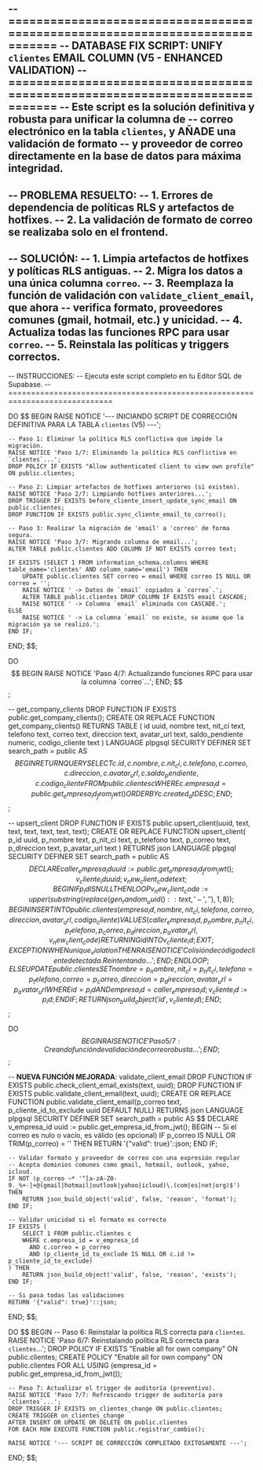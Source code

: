 -- =============================================================================
-- DATABASE FIX SCRIPT: UNIFY `clientes` EMAIL COLUMN (V5 - ENHANCED VALIDATION)
-- =============================================================================
-- Este script es la solución definitiva y robusta para unificar la columna de
-- correo electrónico en la tabla `clientes`, y AÑADE una validación de formato
-- y proveedor de correo directamente en la base de datos para máxima integridad.
--
-- PROBLEMA RESUELTO:
-- 1. Errores de dependencia de políticas RLS y artefactos de hotfixes.
-- 2. La validación de formato de correo se realizaba solo en el frontend.
--
-- SOLUCIÓN:
-- 1. Limpia artefactos de hotfixes y políticas RLS antiguas.
-- 2. Migra los datos a una única columna `correo`.
-- 3. Reemplaza la función de validación con `validate_client_email`, que ahora
--    verifica formato, proveedores comunes (gmail, hotmail, etc.) y unicidad.
-- 4. Actualiza todas las funciones RPC para usar `correo`.
-- 5. Reinstala las políticas y triggers correctos.
--
-- INSTRUCCIONES:
-- Ejecuta este script completo en tu Editor SQL de Supabase.
-- =============================================================================

DO $$
BEGIN
    RAISE NOTICE '--- INICIANDO SCRIPT DE CORRECCIÓN DEFINITIVA PARA LA TABLA `clientes` (V5) ---';

    -- Paso 1: Eliminar la política RLS conflictiva que impide la migración.
    RAISE NOTICE 'Paso 1/7: Eliminando la política RLS conflictiva en `clientes`...';
    DROP POLICY IF EXISTS "Allow authenticated client to view own profile" ON public.clientes;

    -- Paso 2: Limpiar artefactos de hotfixes anteriores (si existen).
    RAISE NOTICE 'Paso 2/7: Limpiando hotfixes anteriores...';
    DROP TRIGGER IF EXISTS before_cliente_insert_update_sync_email ON public.clientes;
    DROP FUNCTION IF EXISTS public.sync_cliente_email_to_correo();
    
    -- Paso 3: Realizar la migración de 'email' a 'correo' de forma segura.
    RAISE NOTICE 'Paso 3/7: Migrando columna de email...';
    ALTER TABLE public.clientes ADD COLUMN IF NOT EXISTS correo text;
    
    IF EXISTS (SELECT 1 FROM information_schema.columns WHERE table_name='clientes' AND column_name='email') THEN
        UPDATE public.clientes SET correo = email WHERE correo IS NULL OR correo = '';
        RAISE NOTICE ' -> Datos de `email` copiados a `correo`.';
        ALTER TABLE public.clientes DROP COLUMN IF EXISTS email CASCADE;
        RAISE NOTICE ' -> Columna `email` eliminada con CASCADE.';
    ELSE
        RAISE NOTICE ' -> La columna `email` no existe, se asume que la migración ya se realizó.';
    END IF;

END;
$$;

DO $$ BEGIN RAISE NOTICE 'Paso 4/7: Actualizando funciones RPC para usar la columna `correo`...'; END; $$;

-- get_company_clients
DROP FUNCTION IF EXISTS public.get_company_clients();
CREATE OR REPLACE FUNCTION get_company_clients()
RETURNS TABLE (
    id uuid, nombre text, nit_ci text, telefono text, correo text,
    direccion text, avatar_url text, saldo_pendiente numeric, codigo_cliente text
) LANGUAGE plpgsql SECURITY DEFINER SET search_path = public AS $$
BEGIN
    RETURN QUERY SELECT c.id, c.nombre, c.nit_ci, c.telefono, c.correo, c.direccion, c.avatar_url, c.saldo_pendiente, c.codigo_cliente
    FROM public.clientes c
    WHERE c.empresa_id = public.get_empresa_id_from_jwt() ORDER BY c.created_at DESC;
END;
$$;

-- upsert_client
DROP FUNCTION IF EXISTS public.upsert_client(uuid, text, text, text, text, text, text);
CREATE OR REPLACE FUNCTION upsert_client(
    p_id uuid, p_nombre text, p_nit_ci text, p_telefono text, p_correo text,
    p_direccion text, p_avatar_url text
) RETURNS json LANGUAGE plpgsql SECURITY DEFINER SET search_path = public AS $$
DECLARE
    caller_empresa_id uuid := public.get_empresa_id_from_jwt();
    v_cliente_id uuid; v_new_client_code text;
BEGIN
    IF p_id IS NULL THEN
        LOOP
            v_new_client_code := upper(substring(replace(gen_random_uuid()::text, '-', ''), 1, 8));
            BEGIN
                INSERT INTO public.clientes(empresa_id, nombre, nit_ci, telefono, correo, direccion, avatar_url, codigo_cliente)
                VALUES (caller_empresa_id, p_nombre, p_nit_ci, p_telefono, p_correo, p_direccion, p_avatar_url, v_new_client_code)
                RETURNING id INTO v_cliente_id;
                EXIT;
            EXCEPTION WHEN unique_violation THEN
                RAISE NOTICE 'Colisión de código de cliente detectada. Reintentando...';
            END;
        END LOOP;
    ELSE
        UPDATE public.clientes SET nombre = p_nombre, nit_ci = p_nit_ci, telefono = p_telefono, correo = p_correo, direccion = p_direccion, avatar_url = p_avatar_url
        WHERE id = p_id AND empresa_id = caller_empresa_id;
        v_cliente_id := p_id;
    END IF;
    RETURN json_build_object('id', v_cliente_id);
END;
$$;

DO $$ BEGIN RAISE NOTICE 'Paso 5/7: Creando función de validación de correo robusta...'; END; $$;
    
-- **NUEVA FUNCIÓN MEJORADA**: validate_client_email
DROP FUNCTION IF EXISTS public.check_client_email_exists(text, uuid);
DROP FUNCTION IF EXISTS public.validate_client_email(text, uuid);
CREATE OR REPLACE FUNCTION public.validate_client_email(p_correo text, p_cliente_id_to_exclude uuid DEFAULT NULL)
RETURNS json
LANGUAGE plpgsql
SECURITY DEFINER
SET search_path = public
AS $$
DECLARE
    v_empresa_id uuid := public.get_empresa_id_from_jwt();
BEGIN
    -- Si el correo es nulo o vacío, es válido (es opcional)
    IF p_correo IS NULL OR TRIM(p_correo) = '' THEN
        RETURN '{"valid": true}'::json;
    END IF;

    -- Validar formato y proveedor de correo con una expresión regular
    -- Acepta dominios comunes como gmail, hotmail, outlook, yahoo, icloud.
    IF NOT (p_correo ~* '^[a-zA-Z0-9._%+-]+@(gmail|hotmail|outlook|yahoo|icloud)\.(com|es|net|org)$') THEN
        RETURN json_build_object('valid', false, 'reason', 'format');
    END IF;

    -- Validar unicidad si el formato es correcto
    IF EXISTS (
        SELECT 1 FROM public.clientes c
        WHERE c.empresa_id = v_empresa_id
          AND c.correo = p_correo
          AND (p_cliente_id_to_exclude IS NULL OR c.id != p_cliente_id_to_exclude)
    ) THEN
        RETURN json_build_object('valid', false, 'reason', 'exists');
    END IF;

    -- Si pasa todas las validaciones
    RETURN '{"valid": true}'::json;
END;
$$;
    
DO $$
BEGIN
    -- Paso 6: Reinstalar la política RLS correcta para `clientes`.
    RAISE NOTICE 'Paso 6/7: Reinstalando política RLS correcta para `clientes`...';
    DROP POLICY IF EXISTS "Enable all for own company" ON public.clientes;
    CREATE POLICY "Enable all for own company" ON public.clientes
    FOR ALL USING (empresa_id = public.get_empresa_id_from_jwt());
    
    -- Paso 7: Actualizar el trigger de auditoría (preventivo).
    RAISE NOTICE 'Paso 7/7: Refrescando trigger de auditoría para `clientes`...';
    DROP TRIGGER IF EXISTS on_clientes_change ON public.clientes;
    CREATE TRIGGER on_clientes_change
    AFTER INSERT OR UPDATE OR DELETE ON public.clientes
    FOR EACH ROW EXECUTE FUNCTION public.registrar_cambio();
    
    RAISE NOTICE '--- SCRIPT DE CORRECCIÓN COMPLETADO EXITOSAMENTE ---';
END;
$$;